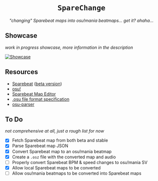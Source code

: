 <div align="center">

# `SpareChange`

_"changing" Sparebeat maps into osu!mania beatmaps... get it? ahaha..._

</div>

## Showcase

_work in progress showcase, more information in the description_

[![Showcase](https://img.youtube.com/vi/YKiFjcXnIJo/maxresdefault.jpg)](https://youtu.be/YKiFjcXnIJo)

## Resources

- [Sparebeat](https://sparebeat.com) ([beta version](https://beta.sparebeat.com))
- [osu!](https://osu.ppy.sh)
- [Sparebeat Map Editor](https://github.com/bo-yakitarako/sparebeat-map-editor)
- [.osu file format specification](<https://osu.ppy.sh/wiki/en/Client/File_formats/osu_(file_format)>)
- [osu-parser](https://github.com/Waffle-osu/osu-parser)

## To Do

_not comprehensive at all, just a rough list for now_

- [x] Fetch Sparebeat map from both beta and stable
- [x] Parse Sparebeat map JSON
- [x] Convert Sparebeat map to an osu!mania beatmap
- [x] Create a `.osz` file with the converted map and audio
- [ ] Properly convert Sparebeat BPM & speed changes to osu!mania SV
- [x] Allow local Sparebeat maps to be converted
- [ ] Allow osu!mania beatmaps to be converted into Sparebeat maps

